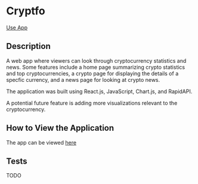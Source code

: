# Cryptfo

[Use App](https://cryptfo.netlify.app/)

## Description

A web app where viewers can look through cryptocurrency statistics and news. Some features include a home page summarizing crypto statistics and top cryptocurrencies, a crypto page for displaying the details of a specfic currency, and a news page for looking at crypto news.

The application was built using React.js, JavaScript, Chart.js, and RapidAPI.

A potential future feature is adding more visualizations relevant to the cryptocurrency.

## How to View the Application

The app can be viewed [here](https://cryptfo.netlify.app/)

## Tests

TODO
